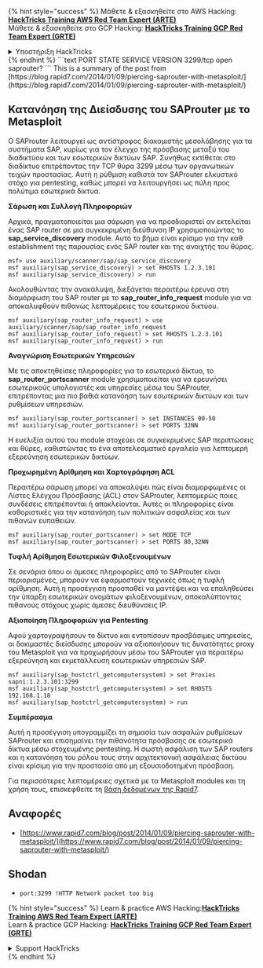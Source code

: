 {% hint style="success" %}
Μάθετε & εξασκηθείτε στο AWS Hacking:<img src="/.gitbook/assets/arte.png" alt="" data-size="line">[**HackTricks Training AWS Red Team Expert (ARTE)**](https://training.hacktricks.xyz/courses/arte)<img src="/.gitbook/assets/arte.png" alt="" data-size="line">\
Μάθετε & εξασκηθείτε στο GCP Hacking: <img src="/.gitbook/assets/grte.png" alt="" data-size="line">[**HackTricks Training GCP Red Team Expert (GRTE)**<img src="/.gitbook/assets/grte.png" alt="" data-size="line">](https://training.hacktricks.xyz/courses/grte)

<details>

<summary>Υποστήριξη HackTricks</summary>

* Ελέγξτε τα [**σχέδια συνδρομής**](https://github.com/sponsors/carlospolop)!
* **Εγγραφείτε στην** 💬 [**ομάδα Discord**](https://discord.gg/hRep4RUj7f) ή στην [**ομάδα telegram**](https://t.me/peass) ή **ακολουθήστε** μας στο **Twitter** 🐦 [**@hacktricks\_live**](https://twitter.com/hacktricks\_live)**.**
* **Μοιραστείτε κόλπα hacking υποβάλλοντας PRs στα** [**HackTricks**](https://github.com/carlospolop/hacktricks) και [**HackTricks Cloud**](https://github.com/carlospolop/hacktricks-cloud) github repos.

</details>
{% endhint %}
```text
PORT     STATE SERVICE    VERSION
3299/tcp open  saprouter?
```
This is a summary of the post from [https://blog.rapid7.com/2014/01/09/piercing-saprouter-with-metasploit/](https://blog.rapid7.com/2014/01/09/piercing-saprouter-with-metasploit/)


## Κατανόηση της Διείσδυσης του SAProuter με το Metasploit

Ο SAProuter λειτουργεί ως αντίστροφος διακομιστής μεσολάβησης για τα συστήματα SAP, κυρίως για τον έλεγχο της πρόσβασης μεταξύ του διαδικτύου και των εσωτερικών δικτύων SAP. Συνήθως εκτίθεται στο διαδίκτυο επιτρέποντας την TCP θύρα 3299 μέσω των οργανωτικών τειχών προστασίας. Αυτή η ρύθμιση καθιστά τον SAProuter ελκυστικό στόχο για pentesting, καθώς μπορεί να λειτουργήσει ως πύλη προς πολύτιμα εσωτερικά δίκτυα.

**Σάρωση και Συλλογή Πληροφοριών**

Αρχικά, πραγματοποιείται μια σάρωση για να προσδιοριστεί αν εκτελείται ένας SAP router σε μια συγκεκριμένη διεύθυνση IP χρησιμοποιώντας το **sap_service_discovery** module. Αυτό το βήμα είναι κρίσιμο για την καθ establishment της παρουσίας ενός SAP router και της ανοιχτής του θύρας.
```text
msf> use auxiliary/scanner/sap/sap_service_discovery
msf auxiliary(sap_service_discovery) > set RHOSTS 1.2.3.101
msf auxiliary(sap_service_discovery) > run
```
Ακολουθώντας την ανακάλυψη, διεξάγεται περαιτέρω έρευνα στη διαμόρφωση του SAP router με το **sap_router_info_request** module για να αποκαλυφθούν πιθανώς λεπτομέρειες του εσωτερικού δικτύου.
```text
msf auxiliary(sap_router_info_request) > use auxiliary/scanner/sap/sap_router_info_request
msf auxiliary(sap_router_info_request) > set RHOSTS 1.2.3.101
msf auxiliary(sap_router_info_request) > run
```
**Αναγνώριση Εσωτερικών Υπηρεσιών**

Με τις αποκτηθείσες πληροφορίες για το εσωτερικό δίκτυο, το **sap_router_portscanner** module χρησιμοποιείται για να ερευνήσει εσωτερικούς υπολογιστές και υπηρεσίες μέσω του SAProuter, επιτρέποντας μια πιο βαθιά κατανόηση των εσωτερικών δικτύων και των ρυθμίσεων υπηρεσιών.
```text
msf auxiliary(sap_router_portscanner) > set INSTANCES 00-50
msf auxiliary(sap_router_portscanner) > set PORTS 32NN
```
Η ευελιξία αυτού του module στοχεύει σε συγκεκριμένες SAP περιπτώσεις και θύρες, καθιστώντας το ένα αποτελεσματικό εργαλείο για λεπτομερή εξερεύνηση εσωτερικών δικτύων.

**Προχωρημένη Αρίθμηση και Χαρτογράφηση ACL**

Περαιτέρω σάρωση μπορεί να αποκαλύψει πώς είναι διαμορφωμένες οι Λίστες Ελέγχου Πρόσβασης (ACL) στον SAProuter, λεπτομερώς ποιες συνδέσεις επιτρέπονται ή αποκλείονται. Αυτές οι πληροφορίες είναι καθοριστικές για την κατανόηση των πολιτικών ασφαλείας και των πιθανών ευπαθειών.
```text
msf auxiliary(sap_router_portscanner) > set MODE TCP
msf auxiliary(sap_router_portscanner) > set PORTS 80,32NN
```
**Τυφλή Αρίθμηση Εσωτερικών Φιλοξενουμένων**

Σε σενάρια όπου οι άμεσες πληροφορίες από το SAProuter είναι περιορισμένες, μπορούν να εφαρμοστούν τεχνικές όπως η τυφλή αρίθμηση. Αυτή η προσέγγιση προσπαθεί να μαντέψει και να επαληθεύσει την ύπαρξη εσωτερικών ονομάτων φιλοξενουμένων, αποκαλύπτοντας πιθανούς στόχους χωρίς άμεσες διευθύνσεις IP.

**Αξιοποίηση Πληροφοριών για Pentesting**

Αφού χαρτογραφήσουν το δίκτυο και εντοπίσουν προσβάσιμες υπηρεσίες, οι δοκιμαστές διείσδυσης μπορούν να αξιοποιήσουν τις δυνατότητες proxy του Metasploit για να προχωρήσουν μέσω του SAProuter για περαιτέρω εξερεύνηση και εκμετάλλευση εσωτερικών υπηρεσιών SAP.
```text
msf auxiliary(sap_hostctrl_getcomputersystem) > set Proxies sapni:1.2.3.101:3299
msf auxiliary(sap_hostctrl_getcomputersystem) > set RHOSTS 192.168.1.18
msf auxiliary(sap_hostctrl_getcomputersystem) > run
```
**Συμπέρασμα**

Αυτή η προσέγγιση υπογραμμίζει τη σημασία των ασφαλών ρυθμίσεων SAProuter και επισημαίνει την πιθανότητα πρόσβασης σε εσωτερικά δίκτυα μέσω στοχευμένης pentesting. Η σωστή ασφάλιση των SAP routers και η κατανόηση του ρόλου τους στην αρχιτεκτονική ασφάλειας δικτύου είναι κρίσιμη για την προστασία από μη εξουσιοδοτημένη πρόσβαση.

Για περισσότερες λεπτομέρειες σχετικά με τα Metasploit modules και τη χρήση τους, επισκεφθείτε τη [βάση δεδομένων της Rapid7](http://www.rapid7.com/db).

## **Αναφορές**

* [https://www.rapid7.com/blog/post/2014/01/09/piercing-saprouter-with-metasploit/](https://www.rapid7.com/blog/post/2014/01/09/piercing-saprouter-with-metasploit/)

## Shodan

* `port:3299 !HTTP Network packet too big`



{% hint style="success" %}
Learn & practice AWS Hacking:<img src="/.gitbook/assets/arte.png" alt="" data-size="line">[**HackTricks Training AWS Red Team Expert (ARTE)**](https://training.hacktricks.xyz/courses/arte)<img src="/.gitbook/assets/arte.png" alt="" data-size="line">\
Learn & practice GCP Hacking: <img src="/.gitbook/assets/grte.png" alt="" data-size="line">[**HackTricks Training GCP Red Team Expert (GRTE)**<img src="/.gitbook/assets/grte.png" alt="" data-size="line">](https://training.hacktricks.xyz/courses/grte)

<details>

<summary>Support HackTricks</summary>

* Check the [**subscription plans**](https://github.com/sponsors/carlospolop)!
* **Join the** 💬 [**Discord group**](https://discord.gg/hRep4RUj7f) or the [**telegram group**](https://t.me/peass) or **follow** us on **Twitter** 🐦 [**@hacktricks\_live**](https://twitter.com/hacktricks\_live)**.**
* **Share hacking tricks by submitting PRs to the** [**HackTricks**](https://github.com/carlospolop/hacktricks) and [**HackTricks Cloud**](https://github.com/carlospolop/hacktricks-cloud) github repos.

</details>
{% endhint %}
